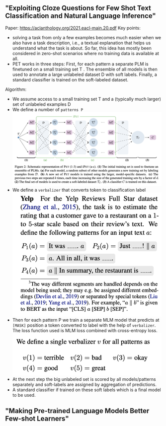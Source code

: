 ## "Exploiting Cloze Questions for Few Shot Text Classification and Natural Language Inference" 
Paper: https://aclanthology.org/2021.eacl-main.20.pdf
Key points:
- solving a task from only a few examples becomes much easier when we also have a task description, i.e., a textual explanation that helps us understand what the task is about. So far, this idea has mostly been considered in zero-shot scenarios where no training data is available at all.
- PET works in three steps: First, for each pattern a separate PLM is finetuned on a small training set T . The ensemble of all models is then used to annotate a large unlabeled dataset D with soft labels. Finally, a standard classifier is trained on the soft-labeled dataset. 

Algorithm:
- We assume access to a small training set T and a (typically much larger) set of unlabeled examples D
- We define a number of `patterns P`
![fwc](pics/fwc.png "fwc p")
- We define a `verbalizer` that converts token to classification label
![fwc1](pics/fwc1.png "fwc 1")
- Then for each pattern P we train a separate MLM model that predicts at `[MASK]` position a token converted to label with the help of `verbalizer`. The loss function used is MLM loss combined with cross-entropy loss. 
![fwc2](pics/fwc2.png "fwc 2")
- At the next step the big unlabeled set is scored by all models/patterns separately and soft-labels are assigned by aggregation of predictions.
- A standard classifier if trained on these soft labels which is a final model to be used.



## "Making Pre-trained Language Models Better Few-shot Learners"
